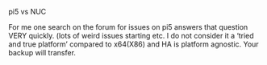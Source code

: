 pi5  vs NUC
 

For me one search on the forum for issues on pi5 answers that question VERY quickly. (lots of weird issues starting etc. I do not consider it a ‘tried and true platform’ compared to x64(X86) and HA is platform agnostic. Your backup will transfer.